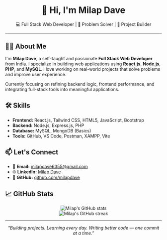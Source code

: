 <h1 align="center">👋 Hi, I'm Milap Dave</h1>

<p align="center">
  💻 Full Stack Web Developer | 🔧 Problem Solver | 🚀 Project Builder  
</p>

<hr>

<h2>👨‍💻 About Me</h2>
<p>
I'm <strong>Milap Dave</strong>, a self-taught and passionate <strong>Full Stack Web Developer</strong> from India.  
I specialize in building web applications using <strong>React.js</strong>, <strong>Node.js</strong>, <strong>PHP</strong>, and <strong>MySQL</strong>.  
I love working on real-world projects that solve problems and improve user experience.
</p>

<p>
Currently focusing on refining backend logic, frontend performance, and integrating full-stack tools into meaningful applications.
</p>

<h2>🛠️ Skills</h2>
<ul>
  <li><strong>Frontend:</strong> React.js, Tailwind CSS, HTML5, JavaScript, Bootstrap</li>
  <li><strong>Backend:</strong> Node.js, Express.js, PHP</li>
  <li><strong>Database:</strong> MySQL, MongoDB (Basics)</li>
  <li><strong>Tools:</strong> GitHub, VS Code, Postman, XAMPP, Vite</li>
</ul>

<h2>📫 Let's Connect</h2>
<ul>
  <li>📧 <strong>Email:</strong> <a href="mailto:milapdave6355@gmail.com">milapdave6355@gmail.com</a></li>
  <li>🌐 <strong>LinkedIn:</strong> <a href="https://www.linkedin.com/in/milap-dave-0a1422270/">Milap Dave</a></li>
  <li>🐙 <strong>GitHub:</strong> <a href="https://github.com/milapdave">github.com/milapdave</a></li>
</ul>

<h2>📈 GitHub Stats</h2>
<p align="center">
  <img src="https://github-readme-stats.vercel.app/api?username=milapdave&show_icons=true&theme=radical" alt="Milap's GitHub stats" /><br>
  <img src="https://github-readme-streak-stats.herokuapp.com/?user=milapdave&theme=radical" alt="Milap's GitHub streak" />
</p>

<hr>

<p align="center"><em>“Building projects. Learning every day. Writing better code — one commit at a time.”</em></p>
